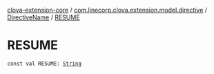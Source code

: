 [clova-extension-core](../../index.md) / [com.linecorp.clova.extension.model.directive](../index.md) / [DirectiveName](index.md) / [RESUME](./-r-e-s-u-m-e.md)

# RESUME

`const val RESUME: `[`String`](https://kotlinlang.org/api/latest/jvm/stdlib/kotlin/-string/index.html)